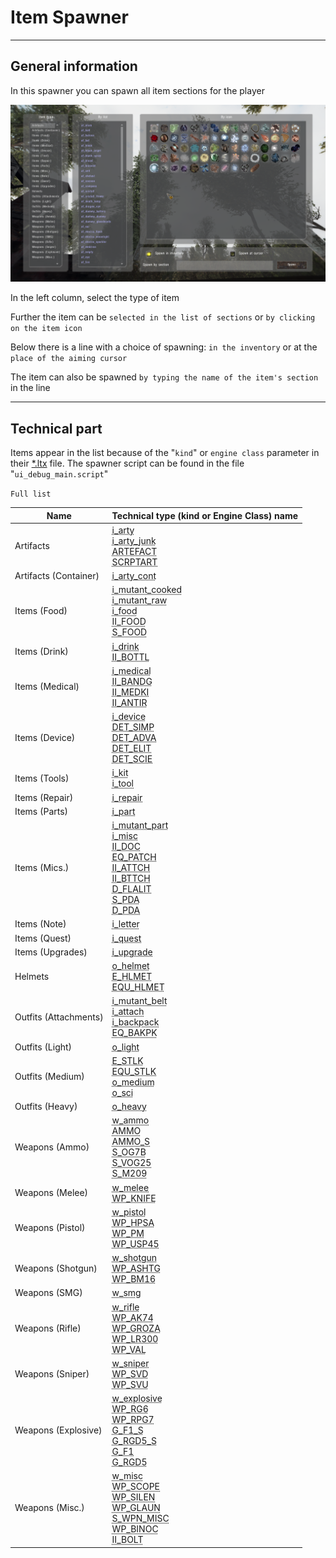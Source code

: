 # Item Spawner

___

## General information

In this spawner you can spawn all item sections for the player

![item-spawner centered](images/item-spawner.png)

In the left column, select the type of item

Further the item can be `selected in the list of sections` or `by clicking on the item icon`

Below there is a line with a choice of spawning: `in the inventory` or at the `place of the aiming cursor`

The item can also be spawned `by typing the name of the item's section` in the line

___

## Technical part

Items appear in the list because of the "`kind`" or `engine class` parameter in their [*.ltx](../../reference/file-formats/conf-script/ltx.md) file. The spawner script can be found in the file "`ui_debug_main.script`"

`Full list`

| Name | Technical type (kind or Engine Class) name |
|---|---|
| Artifacts | <abbr title="kind">i_arty</abbr><br><abbr title="kind">i_arty_junk</abbr><br><abbr title="Engine Class">ARTEFACT<br>SCRPTART</abbr> |
| Artifacts (Container) | <abbr title="kind">i_arty_cont</abbr> |
| Items (Food) | <abbr title="kind">i_mutant_cooked</abbr><br><abbr title="kind">i_mutant_raw</abbr><br><abbr title="kind">i_food</abbr><br><abbr title="Engine Class">II_FOOD<br>S_FOOD |
| Items (Drink) | <abbr title="kind">i_drink</abbr><br><abbr title="Engine Class">II_BOTTL |
| Items (Medical) | <abbr title="kind">i_medical</abbr><br><abbr title="Engine Class">II_BANDG<br>II_MEDKI<br>II_ANTIR |
| Items (Device) | <abbr title="kind">i_device</abbr><br><abbr title="Engine Class">DET_SIMP<br>DET_ADVA<br>DET_ELIT<br>DET_SCIE |
| Items (Tools) | <abbr title="kind">i_kit</abbr><br><abbr title="kind">i_tool</abbr> |
| Items (Repair) | <abbr title="kind">i_repair</abbr> |
| Items (Parts) | <abbr title="kind">i_part</abbr> |
| Items (Mics.) | <abbr title="kind">i_mutant_part</abbr><br><abbr title="kind">i_misc</abbr><br><abbr title="Engine Class">II_DOC<br>EQ_PATCH<br>II_ATTCH<br>II_BTTCH<br>D_FLALIT<br>S_PDA<br>D_PDA |
| Items (Note) | <abbr title="kind">i_letter</abbr> |
| Items (Quest) | <abbr title="kind">i_quest</abbr> |
| Items (Upgrades) | <abbr title="kind">i_upgrade</abbr> |
| Helmets | <abbr title="kind">o_helmet</abbr><br><abbr title="Engine Class">E_HLMET<br>EQU_HLMET |
| Outfits (Attachments) | <abbr title="kind">i_mutant_belt</abbr><br><abbr title="kind">i_attach</abbr><br><abbr title="kind">i_backpack</abbr><br><abbr title="Engine Class">EQ_BAKPK |
| Outfits (Light) | <abbr title="kind">o_light</abbr> |
| Outfits (Medium) | <abbr title="Engine Class">E_STLK<br>EQU_STLK</abbr><br><abbr title="kind">o_medium</abbr><br><abbr title="kind">o_sci</abbr> |
| Outfits (Heavy) | <abbr title="kind">o_heavy</abbr> |
| Weapons (Ammo) | <abbr title="kind">w_ammo</abbr><br><abbr title="Engine Class">AMMO<br>AMMO_S<br>S_OG7B<br>S_VOG25<br>S_M209</abbr> |
| Weapons (Melee) | <abbr title="kind">w_melee</abbr><br><abbr title="Engine Class">WP_KNIFE</abbr> |
| Weapons (Pistol) | <abbr title="kind">w_pistol</abbr><abbr title="Engine Class"><br>WP_HPSA<br>WP_PM<br>WP_USP45</abbr> |
| Weapons (Shotgun) | <abbr title="kind">w_shotgun</abbr><br><abbr title="Engine Class">WP_ASHTG<br>WP_BM16 |
| Weapons (SMG) | <abbr title="kind">w_smg</abbr> |
| Weapons (Rifle) | <abbr title="kind">w_rifle</abbr><br><abbr title="Engine Class">WP_AK74<br>WP_GROZA<br>WP_LR300<br>WP_VAL</abbr> |
| Weapons (Sniper) | <abbr title="kind">w_sniper</abbr><br><abbr title="Engine Class">WP_SVD<br>WP_SVU</abbr> |
| Weapons (Explosive) | <abbr title="kind">w_explosive</abbr><abbr title="Engine Class"><br>WP_RG6<br>WP_RPG7<br>G_F1_S<br>G_RGD5_S<br>G_F1<br>G_RGD5</abbr> |
| Weapons (Misc.) | <abbr title="kind">w_misc</abbr><br><abbr title="Engine Class">WP_SCOPE<br>WP_SILEN<br>WP_GLAUN<br>S_WPN_MISC<br>WP_BINOC<br>II_BOLT</abbr> |
